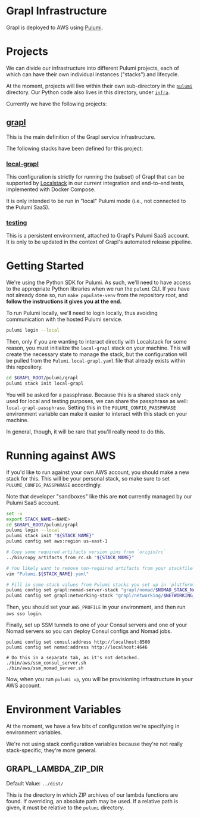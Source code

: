 # Grapl Infrastructure

Grapl is deployed to AWS using [Pulumi][pulumi].

# Projects

We can divide our infrastructure into different Pulumi projects, each of which
can have their own individual instances ("stacks") and lifecycle.

At the moment, projects will live within their own sub-directory in the
[`pulumi`](./) directory. Our Python code also lives in this directory, under
[`infra`](./infra).

Currently we have the following projects:

## [grapl](./grapl)

This is the main definition of the Grapl service infrastructure.

The following stacks have been defined for this project:

### [local-grapl](./grapl/Pulumi.local-grapl.yaml)

This configuration is strictly for running the (subset) of Grapl that can be
supported by [Localstack][ls] in our current integration and end-to-end tests,
implemented with Docker Compose.

It is only intended to be run in "local" Pulumi mode (i.e., not connected to the
Pulumi SaaS).

### [testing](./grapl/Pulumi.testing.yaml)

This is a persistent environment, attached to Grapl's Pulumi SaaS account. It is
only to be updated in the context of Grapl's automated release pipeline.

# Getting Started

We're using the Python SDK for Pulumi. As such, we'll need to have access to the
appropriate Python libraries when we run the `pulumi` CLI. If you have not
already done so, run `make populate-venv` from the repository root, and **follow
the instructions it gives you at the end.**

To run Pulumi locally, we'll need to login locally, thus avoiding communication
with the hosted Pulumi service.

```sh
pulumi login --local
```

Then, only if you are wanting to interact directly with Localstack for some
reason, you must initialize the `local-grapl` stack on your machine. This will
create the necessary state to manage the stack, but the configuration will be
pulled from the `Pulumi.local-grapl.yaml` file that already exists within this
repository.

```sh
cd $GRAPL_ROOT/pulumi/grapl
pulumi stack init local-grapl
```

You will be asked for a passphrase. Because this is a shared stack only used for
local and testing purposes, we can share the passphrase as well:
`local-grapl-passphrase`. Setting this in the `PULUMI_CONFIG_PASSPHRASE`
environment variable can make it easier to interact with this stack on your
machine.

In general, though, it will be rare that you'll really need to do this.

# Running against AWS

If you'd like to run against your own AWS account, you should make a new stack
for this. This will be your personal stack, so make sure to set
`PULUMI_CONFIG_PASSPHRASE` accordingly.

Note that developer "sandboxes" like this are **not** currently managed by our
Pulumi SaaS account.

```sh
set -u
export STACK_NAME=<NAME>
cd $GRAPL_ROOT/pulumi/grapl
pulumi login --local
pulumi stack init "${STACK_NAME}"
pulumi config set aws:region us-east-1

# Copy some required artifacts version pins from `origin/rc`
../bin/copy_artifacts_from_rc.sh "${STACK_NAME}"

# You likely want to remove non-required artifacts from your stackfile now
vim "Pulumi.${STACK_NAME}.yaml"

# Fill in some stack values from Pulumi stacks you set up in `platform-infrastructure`
pulumi config set grapl:nomad-server-stack "grapl/nomad/$NOMAD_STACK_NAME"
pulumi config set grapl:networking-stack "grapl/networking/$NETWORKING_STACK_NAME"
```

Then, you should set your `AWS_PROFILE` in your environment, and then run
`aws sso login`.

Finally, set up SSM tunnels to one of your Consul servers and one of your
Nomad servers so you can deploy Consul configs and Nomad jobs.

```
pulumi config set consul:address http://localhost:8500
pulumi config set nomad:address http://localhost:4646

# Do this in a separate tab, as it's not detached.
./bin/aws/ssm_consul_server.sh
./bin/aws/ssm_nomad_server.sh
```

Now, when you run `pulumi up`, you will be provisioning infrastructure in your
AWS account.

# Environment Variables

At the moment, we have a few bits of configuration we're specifying in
environment variables.

We're not using stack configuration variables because they're not really
stack-specific; they're more general.

## GRAPL_LAMBDA_ZIP_DIR

Default Value: `../dist/`

This is the directory in which ZIP archives of our lambda functions are found.
If overriding, an absolute path may be used. If a relative path is given, it
must be relative to the `pulumi` directory.

[pulumi]: https://pulumi.com
[ls]: https://localstack.cloud/
